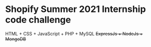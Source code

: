 # Shopify Summer 2021 Internship code challenge

HTML + CSS + JavaScript + PHP + MySQL <del>ExpressJs + NodeJs + MongoDB</del>
